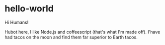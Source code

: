 # hello-world

Hi Humans!

Hubot here, I like Node.js and coffeescript (that's what I'm made off).
I'have had tacos on the moon and find them far superior to Earth tacos.

